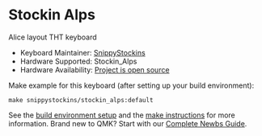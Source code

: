 # Stockin Alps

Alice layout THT keyboard

* Keyboard Maintainer: [SnippyStockins](https://github.com/SnippyStockins)
* Hardware Supported: Stockin_Alps
* Hardware Availability: [Project is open source](https://github.com/SnippyStockins/Stockin_Alps)

Make example for this keyboard (after setting up your build environment):

    make snippystockins/stockin_alps:default

See the [build environment setup](https://docs.qmk.fm/#/getting_started_build_tools) and the [make instructions](https://docs.qmk.fm/#/getting_started_make_guide) for more information. Brand new to QMK? Start with our [Complete Newbs Guide](https://docs.qmk.fm/#/newbs).
